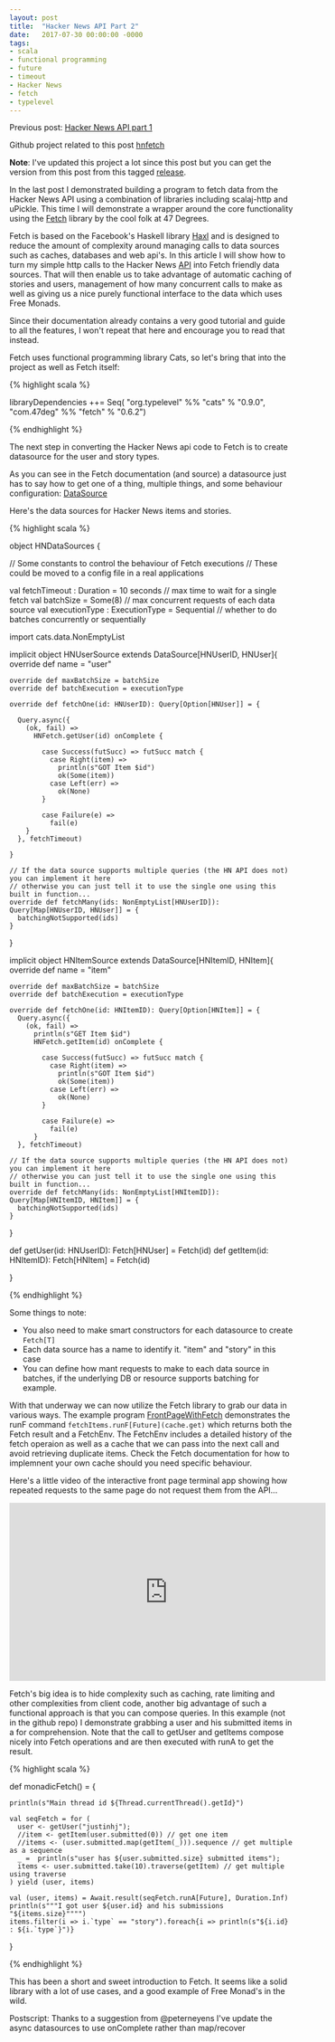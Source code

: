 ```yaml
---
layout: post
title:  "Hacker News API Part 2"
date:   2017-07-30 00:00:00 -0000
tags:
- scala
- functional programming
- future
- timeout
- Hacker News
- fetch
- typelevel
---
```


Previous post: [Hacker News API part 1](/2017/07/26/hacker-news-api-1.html)

Github project related to this post [hnfetch](https://github.com/justinhj/hnfetch)

**Note**: I've updated this project a lot since this post but you can get the version from this post from this tagged [release](https://github.com/justinhj/hnfetch/tree/blogpost2).

In the last post I demonstrated building a program to fetch data from the Hacker News API using a combination of libraries including scalaj-http and uPickle. This time I will demonstrate a wrapper around the core functionality using the [Fetch](http://47deg.github.io/fetch/docs) library by the cool folk at 47 Degrees.

Fetch is based on the Facebook's Haskell library [Haxl](https://code.facebook.com/posts/302060973291128/open-sourcing-haxl-a-library-for-haskell/) and is designed to reduce the amount of complexity around managing calls to data sources such as caches, databases and web api's. In this article I will show how to turn my simple http calls to the Hacker News [API](https://github.com/HackerNews/API) into Fetch friendly data sources. That will then enable us to take advantage of automatic caching of stories and users, management of how many concurrent calls to make as well as giving us a nice purely functional interface to the data which uses Free Monads.

Since their documentation already contains a very good tutorial and guide to all the features, I won't repeat that here and encourage you to read that instead.

Fetch uses functional programming library Cats, so let's bring that into the project as well as Fetch itself:

{% highlight scala %}

libraryDependencies ++= Seq(
  "org.typelevel" %% "cats" % "0.9.0",
  "com.47deg" %% "fetch" % "0.6.2")

{% endhighlight %}

The next step in converting the Hacker News api code to Fetch is to create datasource for the user and story types.

As you can see in the Fetch documentation (and source) a datasource just has to say how to get one of a thing, multiple things, and some behaviour configuration: [DataSource](https://github.com/47deg/fetch/blob/master/shared/src/main/scala/datasource.scala)

Here's the data sources for Hacker News items and stories. 

{% highlight scala %}

object HNDataSources {

  // Some constants to control the behaviour of Fetch executions
  // These could be moved to a config file in a real applications

  val fetchTimeout : Duration = 10 seconds // max time to wait for a single fetch
  val batchSize = Some(8) // max concurrent requests of each data source
  val executionType : ExecutionType = Sequential // whether to do batches concurrently or sequentially

  import cats.data.NonEmptyList

  implicit object HNUserSource extends DataSource[HNUserID, HNUser]{
    override def name = "user"

    override def maxBatchSize = batchSize
    override def batchExecution = executionType

    override def fetchOne(id: HNUserID): Query[Option[HNUser]] = {

      Query.async({
        (ok, fail) =>
          HNFetch.getUser(id) onComplete {

            case Success(futSucc) => futSucc match {
              case Right(item) =>
                println(s"GOT Item $id")
                ok(Some(item))
              case Left(err) =>
                ok(None)
            }

            case Failure(e) =>
              fail(e)
        }
      }, fetchTimeout)

    }

    // If the data source supports multiple queries (the HN API does not) you can implement it here
    // otherwise you can just tell it to use the single one using this built in function...
    override def fetchMany(ids: NonEmptyList[HNUserID]): Query[Map[HNUserID, HNUser]] = {
      batchingNotSupported(ids)
    }
  }

  implicit object HNItemSource extends DataSource[HNItemID, HNItem]{
    override def name = "item"

    override def maxBatchSize = batchSize
    override def batchExecution = executionType

    override def fetchOne(id: HNItemID): Query[Option[HNItem]] = {
      Query.async({
        (ok, fail) =>
          println(s"GET Item $id")
          HNFetch.getItem(id) onComplete {

            case Success(futSucc) => futSucc match {
              case Right(item) =>
                println(s"GOT Item $id")
                ok(Some(item))
              case Left(err) =>
                ok(None)
            }

            case Failure(e) =>
              fail(e)
          }
      }, fetchTimeout)

    // If the data source supports multiple queries (the HN API does not) you can implement it here
    // otherwise you can just tell it to use the single one using this built in function...
    override def fetchMany(ids: NonEmptyList[HNItemID]): Query[Map[HNItemID, HNItem]] = {
      batchingNotSupported(ids)
    }
  }

  def getUser(id: HNUserID): Fetch[HNUser] = Fetch(id)
  def getItem(id: HNItemID): Fetch[HNItem] = Fetch(id)

}

{% endhighlight %}

Some things to note:

* You also need to make smart constructors for each datasource to create `Fetch[T]`
* Each data source has a name to identify it. "item" and "story" in this case
* You can define how mant requests to make to each data source in batches, if the underlying DB or resource supports batching for example.

With that underway we can now utilize the Fetch library to grab our data in various ways. The example program [FrontPageWithFetch](https://github.com/justinhj/hnfetch/blob/master/src/main/scala/examples/FrontPageWithFetch.scala) demonstrates the runF command `fetchItems.runF[Future](cache.get)` which returns both the Fetch result and a FetchEnv. The FetchEnv includes a detailed history of the fetch operaion as well as a cache that we can pass into the next call and avoid retrieving duplicate items. Check the Fetch documentation for how to implemnent your own cache should you need specific behaviour. 

Here's a little video of the interactive front page terminal app showing how repeated requests to the same page do not request them from the API... 

<iframe width="560" height="315" src="https://www.youtube.com/embed/4BxsPPX0nxs?rel=0&amp;showinfo=0" frameborder="0" allowfullscreen></iframe>

Fetch's big idea is to hide complexity such as caching, rate limiting and other complexities from client code, another big advantage of such a functional approach is that you can compose queries. In this example (not in the github repo) I demonstrate grabbing a user and his submitted items in a for comprehension. Note that the call to getUser and getItems compose nicely into Fetch operations and are then executed with runA to get the result.

{% highlight scala %}

  def monadicFetch() = {

    println(s"Main thread id ${Thread.currentThread().getId}")

    val seqFetch = for (
      user <- getUser("justinhj");
      //item <- getItem(user.submitted(0)) // get one item
      //items <- (user.submitted.map(getItem(_))).sequence // get multiple as a sequence
      _ =  println(s"user has ${user.submitted.size} submitted items");
      items <- user.submitted.take(10).traverse(getItem) // get multiple using traverse
    ) yield (user, items)

    val (user, items) = Await.result(seqFetch.runA[Future], Duration.Inf)
    println(s"""I got user ${user.id} and his submissions "${items.size}"""")
    items.filter(i => i.`type` == "story").foreach{i => println(s"${i.id} : ${i.`type`}")}
    
  }
  
{% endhighlight %}

This has been a short and sweet introduction to Fetch. It seems like a solid library with a lot of use cases, and a good example of Free Monad's in the wild.

Postscript: Thanks to a suggestion from @peterneyens I've update the async datasources to use onComplete rather than map/recover 

